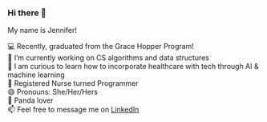 ### Hi there 👋

My name is Jennifer! 

💻   Recently, graduated from the Grace Hopper Program! <br>
🔭   I’m currently working on CS algorithms and data structures<br>
🤔   I am curious to learn how to incorporate healthcare with tech through AI & machine learning <br>
💊   Registered Nurse turned Programmer <br>
😄   Pronouns: She/Her/Hers <br>
🐼   Panda lover <br>
📫   Feel free to message me on <a href="https://www.linkedin.com/in/yang-jennifer/">LinkedIn</a><br>

<!--
**jenyang929/jenyang929** is a ✨ _special_ ✨ repository because its `README.md` (this file) appears on your GitHub profile.

Here are some ideas to get you started:

- 🔭 I’m currently working on ...
- 🌱 I’m currently learning ...
- 👯 I’m looking to collaborate on ...
- 🤔 I’m looking for help with ...
- 💬 Ask me about ...
- 📫 How to reach me: ...
- 😄 Pronouns: ...
- ⚡ Fun fact: ...
🤔   Curious about AI and machine learning, specifically in healthcare <br>
-->
